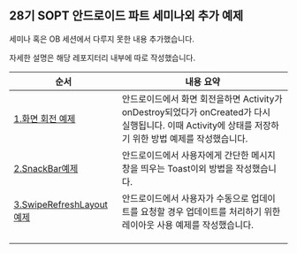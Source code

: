 ## 28기 SOPT 안드로이드 파트 세미나외 추가 예제

세미나 혹은 OB 세션에서 다루지 못한 내용 추가했습니다.

자세한 설명은 해당 레포지터리 내부에 따로 작성했습니다.

| 순서                                                         | 내용 요약                                                    |
| ------------------------------------------------------------ | ------------------------------------------------------------ |
| [1.화면 회전 예제](./tree/main/1.ScreenRotationExample)      | 안드로이드에서 화면 회전을하면 Activity가 onDestroy되었다가 onCreated가 다시<br>실행됩니다. 이때 Activity에 상태를 저장하기 위한 방법 예제를 작성했습니다. |
| [2.SnackBar예제](./tree/main/2.SnackBarExample)              | 안드로이드에서 사용자에게 간단한 메시지 창을 띄우는 Toast이외 방법을 작성했습니다. |
| [3.SwipeRefreshLayout 예제](./tree/main/3.SwipeRefreshLayoutExample) | 안드로이드에서 사용자가 수동으로 업데이트를 요청할 경우 업데이트를 처리하기 위한 레이아웃 사용 예제를 작성했습니다. |
|                                                              |                                                              |
|                                                              |                                                              |
|                                                              |                                                              |

